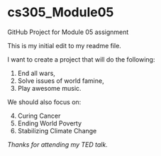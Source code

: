 # cs305_Module05
GitHub Project for Module 05 assignment

This is my initial edit to my readme file. 

I want to create a project that will do the following:
1.  End all wars,
2.  Solve issues of world famine,
3.  Play awesome music.

We should also focus on:

4.  Curing Cancer
6.  Ending World Poverty
8.  Stabilizing Climate Change

*Thanks for attending my TED talk.* 
